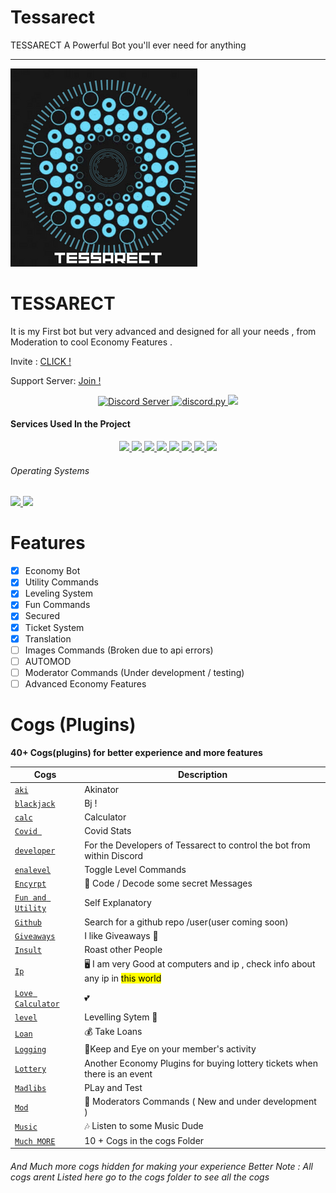 # Tessarect 

TESSARECT  A Powerful Bot you'll ever need for anything
___
![Tessarect Logo](Tessarect.png "Tessarect Logo")
# TESSARECT 
It is my First bot but very advanced and designed for all your needs , from Moderation to cool Economy Features .

Invite : [CLICK !](https://discord.com/api/oauth2/authorize?client_id=916630347746250782&permissions=8&scope=bot&applications.commands)

Support Server: [Join  ! ](https://discord.gg/avpet3NjTE)

<p align="center">

  <a href="https://discord.gg/avpet3NjTE">
    <img src="https://discordapp.com/api/guilds/912569937116147772/widget.png?style=shield" alt="Discord Server">
  </a>


  <a href="https://github.com/Rapptz/discord.py/">
     <img src="https://img.shields.io/badge/discord-py-blue.svg" alt="discord.py">
  </a>





  <a href="http://makeapullrequest.com">
    <img src="https://img.shields.io/badge/PRs-welcome-brightgreen.svg">
  </a>
  <br>
  </p>
  <h4> Services Used In the Project</h4>
  <p align="center">
  <a href="https://www.mongodb.com/">
    <img src="https://img.shields.io/badge/MongoDB-%234ea94b.svg?style=for-the-badge&logo=mongodb&logoColor=white">
  </a>
  <a href="https:wikipedia.org">
    <img src="https://img.shields.io/badge/Wikipedia-%23000000.svg?style=for-the-badge&logo=wikipedia&logoColor=white">
  </a>
  <a href="https:wikipedia.org">
    <img src="https://img.shields.io/badge/Repl.it-%230D101E.svg?style=for-the-badge&logo=replit&logoColor=white">
  </a>
  <a href="#">
    <img src="https://img.shields.io/badge/flask-%23000.svg?style=for-the-badge&logo=flask&logoColor=white">
  </a>
  <a href="#">
    <img src="https://img.shields.io/badge/python-3670A0?style=for-the-badge&logo=python&logoColor=ffdd54">
  </a>
  <a href="#">
    <img src="https://img.shields.io/badge/Spotify-1ED760?style=for-the-badge&logo=spotify&logoColor=white">
  </a>
  <a href="google.com">
    <img src="https://img.shields.io/badge/google-4285F4?style=for-the-badge&logo=google&logoColor=white">
  </a>
  <a href="https://discord.gg/avpet3NjTE">
    <img src="https://img.shields.io/badge/%3CTessarect Official%3E-%237289DA.svg?style=for-the-badge&logo=discord&logoColor=white">
  </a>
  <h6>Operating Systems </h6>
  <a href="#">
    <img src="https://img.shields.io/badge/Linux-FCC624?style=for-the-badge&logo=linux&logoColor=black">
  </a>
  <a href="#">
    <img src="https://img.shields.io/badge/Windows-0078D6?style=for-the-badge&logo=windows&logoColor=white">
  </a>
  </p>

# Features
- [x] Economy Bot
- [x] Utility Commands
- [x] Leveling System
- [x] Fun Commands
- [x] Secured
- [x] Ticket System
- [x] Translation
- [ ] Images Commands (Broken due to api errors)
- [ ] AUTOMOD
- [ ] Moderator Commands (Under development / testing)
- [ ] Advanced Economy Features
# Cogs (Plugins)
**40+ Cogs(plugins) for better experience and more features** 

| Cogs   | Description |
| ----------- | ----------- |
| [`aki`](./cogs/aki.py)      | Akinator      |
| [`blackjack`](./cogs/blackjack.py)  | Bj !       |
| [`calc`](./cogs/calc.py) | Calculator |
| [`Covid `](./cogs/covid.py) | Covid Stats |
| [`developer`](./cogs/dev.py) |  For the Developers of Tessarect to control the bot from within Discord |
| [`enalevel`](./cogs/enalevel.py) | Toggle Level Commands |
| [`Encyrpt`](./cogs/encyrpted.py) | 👀 Code / Decode some secret Messages |
| [`Fun and Utility`](./cogs/fun.py) | Self Explanatory |
| [`Github`](./cogs/github.py) | Search for a github repo /user(user coming soon) |
| [`Giveaways`](./cogs/giveaway.py) | I like Giveaways 🎉 |
| [`Insult`](./cogs/insult.py) | Roast other People |
| [`Ip`](./cogs/ip.py) | 🖥 I am very Good at computers and ip , check info about any ip in <mark> this world </mark>|
| [`Love Calculator`](./cogs/lc.py) | 💕|
| [`level`](./cogs/level.py) | Levelling Sytem 🥇|
| [`Loan`](./cogs/loan.py) | 💰 Take Loans |
| [`Logging`](./cogs/logging.py) | 📜Keep and Eye on your member's activity |
| [`Lottery`](./cogs/lottery.py) | Another Economy Plugins for buying lottery tickets when there is an event  |
| [`Madlibs`](./cogs/madlibs.py) | PLay and Test|
| [`Mod`](./cogs/mod.py) | 🔨 Moderators Commands ( New and under development )|
| [`Music`](./cogs/music.py) | 🎶 Listen to some Music Dude|
| [`Much MORE`](./cogs) | 10 + Cogs in the cogs Folder |
###### And Much more cogs hidden for making your experience Better Note : All cogs arent Listed here go to the cogs folder to see all the cogs

